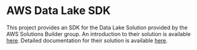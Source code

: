 AWS Data Lake SDK
=================

This project provides an SDK for the Data Lake Solution provided by the AWS Solutions Builder group. An introduction to their solution is available [here](https://aws.amazon.com/answers/big-data/data-lake-solution/ "AWS Data Lake introduction"). Detailed documentation for their solution is available [here](http://docs.awssolutionsbuilder.com/data-lake/ "AWS Data Lake documentation").